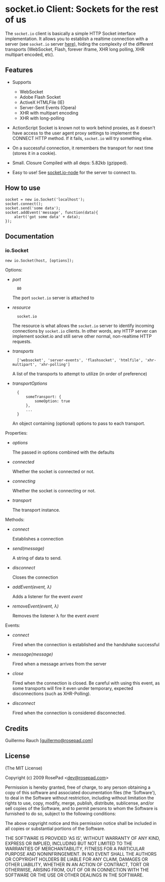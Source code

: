socket.io Client: Sockets for the rest of us
============================================

The `socket.io` client is basically a simple HTTP Socket interface implementation. It allows you to establish a realtime connection with a server (see `socket.io` server [here](http://github.com/RosePad/Socket.IO-node)), hiding the complexity of the different transports (WebSocket, Flash, forever iframe, XHR long polling, XHR multipart encoded, etc).

## Features

- Supports 
	- WebSocket
	- Adobe Flash Socket
	- ActiveX HTMLFile (IE) 
	- Server-Sent Events (Opera)
	- XHR with multipart encoding
	- XHR with long-polling
	
- ActionScript Socket is known not to work behind proxies, as it doesn't have access to the user agent proxy settings to implement the CONNECT HTTP method. If it fails, `socket.io` will try something else.
	
- On a successful connection, it remembers the transport for next time (stores it in a cookie).

- Small. Closure Compiled with all deps: 5.82kb (gzipped).

- Easy to use! See [socket.io-node](http://github.com/RosePad/Socket.IO-node) for the server to connect to.

## How to use

	socket = new io.Socket('localhost');
	socket.connect();
	socket.send('some data');
	socket.addEvent('message', function(data){
		alert('got some data' + data);
	});

## Documentation 

### io.Socket

	new io.Socket(host, [options]);

Options:

- *port*

		80
	
	The port `socket.io` server is attached to

- *resource*

		socket.io

  The resource is what allows the `socket.io` server to identify incoming connections by `socket.io` clients. In other words, any HTTP server can implement socket.io and still serve other normal, non-realtime HTTP requests.

- *transports*

		['websocket', 'server-events', 'flashsocket', 'htmlfile', 'xhr-multipart', 'xhr-polling']

	A list of the transports to attempt to utilize (in order of preference)
	
- *transportOptions*
	
		{
			someTransport: {
				someOption: true
			},
			...
		}
				
	An object containing (optional) options to pass to each transport.

Properties:

- *options*

	The passed in options combined with the defaults

- *connected*

	Whether the socket is connected or not.
	
- *connecting*

	Whether the socket is connecting or not.
	
- *transport*	

	The transport instance.

Methods:
	
- *connect*

	Establishes a connection	
	
- *send(message)*
	
	A string of data to send.
	
- *disconnect*

	Closes the connection
	
- *addEvent(event, λ)*

	Adds a listener for the event *event*
	
- *removeEvent(event, λ)*

	Removes the listener λ for the event *event*
	
Events:

- *connect*

	Fired when the connection is established and the handshake successful
	
- *message(message)*
	
	Fired when a message arrives from the server

- *close*

	Fired when the connection is closed. Be careful with using this event, as some transports will fire it even under temporary, expected disconnections (such as XHR-Polling).
	
- *disconnect*

	Fired when the connection is considered disconnected.
	
## Credits

Guillermo Rauch [guillermo@rosepad.com]

## License 

(The MIT License)

Copyright (c) 2009 RosePad &lt;dev@rosepad.com&gt;

Permission is hereby granted, free of charge, to any person obtaining
a copy of this software and associated documentation files (the
'Software'), to deal in the Software without restriction, including
without limitation the rights to use, copy, modify, merge, publish,
distribute, sublicense, and/or sell copies of the Software, and to
permit persons to whom the Software is furnished to do so, subject to
the following conditions:

The above copyright notice and this permission notice shall be
included in all copies or substantial portions of the Software.

THE SOFTWARE IS PROVIDED 'AS IS', WITHOUT WARRANTY OF ANY KIND,
EXPRESS OR IMPLIED, INCLUDING BUT NOT LIMITED TO THE WARRANTIES OF
MERCHANTABILITY, FITNESS FOR A PARTICULAR PURPOSE AND NONINFRINGEMENT.
IN NO EVENT SHALL THE AUTHORS OR COPYRIGHT HOLDERS BE LIABLE FOR ANY
CLAIM, DAMAGES OR OTHER LIABILITY, WHETHER IN AN ACTION OF CONTRACT,
TORT OR OTHERWISE, ARISING FROM, OUT OF OR IN CONNECTION WITH THE
SOFTWARE OR THE USE OR OTHER DEALINGS IN THE SOFTWARE.
